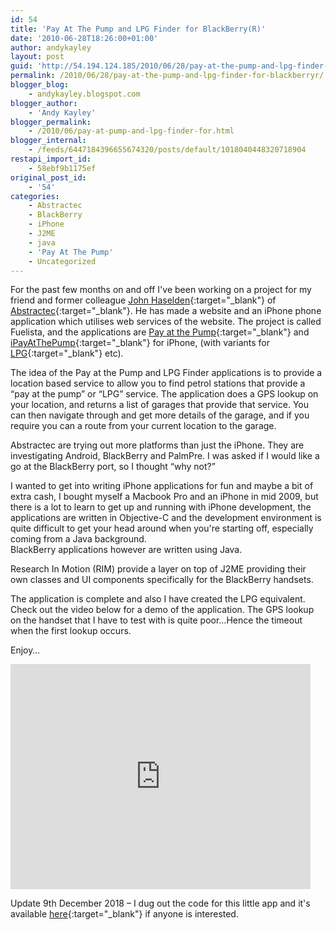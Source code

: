 ```yaml
---
id: 54
title: 'Pay At The Pump and LPG Finder for BlackBerry(R)'
date: '2010-06-28T18:26:00+01:00'
author: andykayley
layout: post
guid: 'http://54.194.124.185/2010/06/28/pay-at-the-pump-and-lpg-finder-for-blackberryr/'
permalink: /2010/06/28/pay-at-the-pump-and-lpg-finder-for-blackberryr/
blogger_blog:
    - andykayley.blogspot.com
blogger_author:
    - 'Andy Kayley'
blogger_permalink:
    - /2010/06/pay-at-pump-and-lpg-finder-for.html
blogger_internal:
    - /feeds/6447184396655674320/posts/default/1018040448320718904
restapi_import_id:
    - 58ebf9b1175ef
original_post_id:
    - '54'
categories:
    - Abstractec
    - BlackBerry
    - iPhone
    - J2ME
    - java
    - 'Pay At The Pump'
    - Uncategorized
---
```


For the past few months on and off I've been working on a project for my friend and former colleague [John Haselden](http://happydevilsnackshop.blogspot.com/){:target="_blank"} of [Abstractec](http://www.abstractec.co.uk/){:target="_blank"}. He has made a website and an iPhone phone application which utilises web services of the website. The project is called Fuelista, and the applications are [Pay at the Pump](http://www.payatthepump.co.uk/){:target="_blank"} and [iPayAtThePump](http://www.whatsoniphone.com/reviews/ipayatthepump){:target="_blank"} for iPhone, (with variants for [LPG](http://www.lpgfinder.co.uk/){:target="_blank"} etc).

The idea of the Pay at the Pump and LPG Finder applications is to provide a location based service to allow you to find petrol stations that provide a “pay at the pump” or “LPG” service. The application does a GPS lookup on your location, and returns a list of garages that provide that service. You can then navigate through and get more details of the garage, and if you require you can a route from your current location to the garage.

Abstractec are trying out more platforms than just the iPhone. They are investigating Android, BlackBerry and PalmPre. I was asked if I would like a go at the BlackBerry port, so I thought “why not?”

I wanted to get into writing iPhone applications for fun and maybe a bit of extra cash, I bought myself a Macbook Pro and an iPhone in mid 2009, but there is a lot to learn to get up and running with iPhone development, the applications are written in Objective-C and the development environment is quite difficult to get your head around when you're starting off, especially coming from a Java background.  
BlackBerry applications however are written using Java.

Research In Motion (RIM) provide a layer on top of J2ME providing their own classes and UI components specifically for the BlackBerry handsets.

The application is complete and also I have created the LPG equivalent. Check out the video below for a demo of the application. The GPS lookup on the handset that I have to test with is quite poor…Hence the timeout when the first lookup occurs.

Enjoy…

<iframe width="480" height="360" src="https://youtube.com/embed/qRBemxmqxPk" frameborder="0" allowfullscreen> </iframe>


Update 9th December 2018 – I dug out the code for this little app and it's available [here](https://github.com/kaylanx/bb_patp){:target="_blank"} if anyone is interested.
